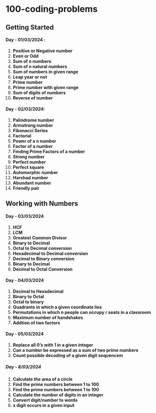# 100-coding-problems

## Getting Started

#### **Day - 01/03/2024 :**

1. **Positive or Negative number**
2. **Even or Odd**
3. **Sum of n numbers**
4. **Sum of n natural numbers**
5. **Sum of numbers in given range**
6. **Leap year or not**
7. **Prime number**
8. **Prime number with given range**
9. **Sum of digits of numbers**
10. **Reverse of number**

#### Day - 02/03/2024:

1. **Palindrome number**
2. **Armstrong number**
3. **Fibonacci Series**
4. **Factorial**
5. **Power of a n number**
6. **Factor of a number**
7. **Finding Prime Factors of a number**
8. **Strong number**
9. **Perfect number**
10. **Perfect square**
11. **Automorphic number**
12. **Harshad number**
13. **Abundant number**
14. **Friendly pair**

## Working with Numbers

#### Day - 03/03/2024

1. **HCF**
2. **LCM**
3. **Greatest Common Divisor**
4. **Binary to Decimal**
5. **Octal to Decimal conversion**
6. **Hexadecimal to Decimal conversion**
7. **Decimal to Binary conversion**
8. **Binary to Decimal**
9. **Decimal to Octal Conversion**

#### Day - 04/03/2024

1. **Decimal to Hexadecimal**
2. **Binary to Octal**
3. **Octal to binary**
4. **Quadrants in which a given coordinate lies**
5. **Permutations in which n people can occupy r seats in a classroom**
6. **Maximum number of handshakes**
7. **Addtion of two factors**

#### Day - 05/03/2024

1. **Replace all 0’s with 1 in a given integer**
2. **Can a number be expressed as a sum of two prime numbers**
3. **Count possible decoding of a given digit sequencem**

##### Day - 8/03/2024

1. **Calculate the area of a circle**
2. **Find the prime numbers between 1 to 100**
3. **Find the prime numbers between 1 to 100**
4. **Calculate the number of digits in an integer**
5. **Convert digit/number to words**
6. **x digit occurs in a given input**
